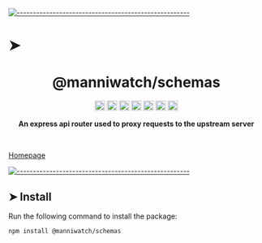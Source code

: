 <!-- ⚠️ This README has been generated from the file(s) "../package_readme_blueprint.md" ⚠️-->
[![-----------------------------------------------------](https://raw.githubusercontent.com/andreasbm/readme/master/assets/lines/water.png)](#h1-aligncentermanniwatchschemash1)

# ➤ <h1 align="center">@manniwatch/schemas</h1>

<p align="center">
		<a href="https://github.com/manniwatch/manniwatch/actions?query=workflow%3ATest+branch%3Amaster"><img alt="Test" src="https://github.com/manniwatch/manniwatch/workflows/Test/badge.svg?branch=master&event=push" height="20"/></a>
<a href="https://codecov.io/gh/manniwatch/manniwatch/manniwatch/master/packages/schemas"><img alt="codecov" src="https://codecov.io/gh/manniwatch/manniwatch/branch/master/graph/badge.svg?flag=Schemas" height="20"/></a>
<a href="https://badge.fury.io/js/%40manniwatch%2Fschemas"><img alt="npm version" src="https://badge.fury.io/js/%40manniwatch%2Fschemas.svg" height="20"/></a>
<a href="https://github.com/manniwatch/manniwatch/blob/master/LICENSE"><img alt="GitHub license" src="https://img.shields.io/github/license/manniwatch/manniwatch" height="20"/></a>
<a href="https://david-dm.org/manniwatch/manniwatch?path=packages/schemas"><img alt="dependencies Status" src="https://david-dm.org/manniwatch/manniwatch/status.svg?path=packages/schemas" height="20"/></a>
<a href="https://david-dm.org/manniwatch/manniwatch?path=packages/schemas&type=dev"><img alt="devDependencies Status" src="https://david-dm.org/manniwatch/manniwatch/dev-status.svg?path=packages/schemas" height="20"/></a>
<a href="https://github.com/manniwatch/manniwatch/graphs/contributors"><img alt="GitHub contributors" src="https://img.shields.io/github/contributors-anon/manniwatch/manniwatch" height="20"/></a>
	</p>


<p align="center">
  <b>An express api router used to proxy requests to the upstream server</b></br>
  <sub><sub>
</p>

<br />


[Homepage](https://manniwatch.github.io/manniwatch/)


[![-----------------------------------------------------](https://raw.githubusercontent.com/andreasbm/readme/master/assets/lines/water.png)](#install)

## ➤ Install

Run the following command to install the package:

```
npm install @manniwatch/schemas
```
